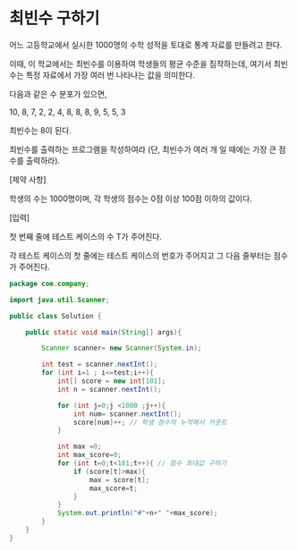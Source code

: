 # 최빈수 구하기

어느 고등학교에서 실시한 1000명의 수학 성적을 토대로 통계 자료를 만들려고 한다.

이때, 이 학교에서는 최빈수를 이용하여 학생들의 평균 수준을 짐작하는데, 여기서 최빈수는 특정 자료에서 가장 여러 번 나타나는 값을 의미한다.

다음과 같은 수 분포가 있으면,

10, 8, 7, 2, 2, 4, 8, 8, 8, 9, 5, 5, 3

최빈수는 8이 된다.

최빈수를 출력하는 프로그램을 작성하여라 (단, 최빈수가 여러 개 일 때에는 가장 큰 점수를 출력하라).

[제약 사항]

학생의 수는 1000명이며, 각 학생의 점수는 0점 이상 100점 이하의 값이다.

[입력]

첫 번째 줄에 테스트 케이스의 수 T가 주어진다.

각 테스트 케이스의 첫 줄에는 테스트 케이스의 번호가 주어지고 그 다음 줄부터는 점수가 주어진다.


~~~java
package com.company;

import java.util.Scanner;

public class Solution {

    public static void main(String[] args){

        Scanner scanner= new Scanner(System.in);

        int test = scanner.nextInt();
        for (int i=1 ; i<=test;i++){
            int[] score = new int[101];
            int n = scanner.nextInt();

            for (int j=0;j <1000 ;j++){
                int num= scanner.nextInt();
                score[num]++; // 학생 점수의 누적해서 카운트
            }

            int max =0;
            int max_score=0;
            for (int t=0;t<101;t++){ // 점수 최대값 구하기
                if (score[t]>max){
                    max = score[t];
                    max_score=t;
                }
            }
            System.out.println("#"+n+" "+max_score);
        }
    }
}

~~~
